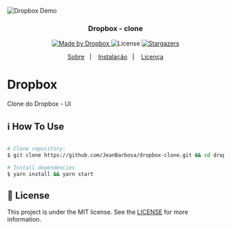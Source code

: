 ![Dropbox Demo](demo/screenshot.gif)

<h3 align="center">
  Dropbox - clone 
</h3>

<p align="center">

  <a target="_blank"  href ="https://telzir.com.br">
    <img alt="Made by Dropbox" src="https://img.shields.io/badge/made%20by-Dropbox-%2304D361">
  </a>

  <img alt="License" src="https://img.shields.io/badge/license-MIT-%2304D361">

  <a target="_blank"  href ="https://github.com/jeanbarbosa/Dropbox/stargazers">
    <img alt="Stargazers" src="https://img.shields.io/github/stars/jeanbarbosa/Dropbox?style=social">
  </a>
</p>

<p align="center">
  <a target="_blank"  href ="#Dropbox">Sobre</a>&nbsp;&nbsp;&nbsp;|&nbsp;&nbsp;&nbsp;
  <a target="_blank"  href ="#information_source-how-to-use">Instalação</a>&nbsp;&nbsp;&nbsp;|&nbsp;&nbsp;&nbsp;
  <a target="_blank"  href ="#memo-license">Licença</a>
</p>

# Dropbox
Clone do Dropbox - UI

## :information_source: How To Use

```bash

# Clone repository:
$ git clone https://github.com/JeanBarbosa/dropbox-clone.git && cd dropbox-clone

# Install dependencies
$ yarn install && yarn start

```

## :memo: License
This project is under the MIT license. See the [LICENSE](https://github.com/jeanbarbosa/dropbox-clone/blob/master/LICENSE) for more information.
